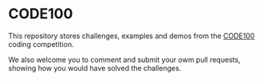 # CODE100

This repository stores challenges, examples and demos from the [CODE100](https://www.wearedevelopers.com/events/code100) coding competition. 

We also welcome you to comment and submit your owm pull requests, showing how you would have solved the challenges.